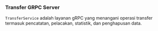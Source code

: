### Transfer GRPC Server
``TransferService`` adalah layanan gRPC yang menangani operasi transfer termasuk pencatatan, pelacakan, statistik, dan penghapusan data.